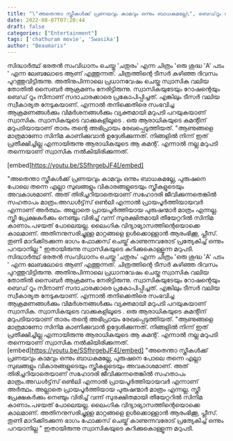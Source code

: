 ```yaml
---
title: "\"അതെന്താ സ്ത്രീകള്‍ക്ക് പ്രണയവും കാമവും ഒന്നും ബാധകമല്ലേ\", ബെഡ്‌റൂം സീനിനെ വിമർശിച്ചവർക്ക് മറുപടിയുമായി സ്വാസിക"
date: 2022-08-07T07:20:44
draft: false
categories: ["Entertainment"]
tags: ['chathuram movie', 'Swasika']
author: "Beaumaris"
---
```


സിദ്ധാര്‍ത്ഥ് ഭരതന്‍ സംവിധാനം ചെയ്ത 'ചതുരം' എന്ന ചിത്രം 'ഒരു ശുദ്ധ 'A' പടം ' എന്ന ലേബലോടെ ആണ് എത്തുന്നത്. ചിത്രത്തിന്റെ ടീസർ കഴിഞ്ഞ ദിവസം പുറത്തുവിട്ടിരുന്നു. അതിനുപിന്നാലെ പ്രധാനവേഷം ചെയ്ത സ്വാസിക വലിയ തോതിൽ സൈബർ ആക്രമണം നേരിട്ടിരുന്നു. സ്വാസികയുടേയും റോഷന്റെയും ബെഡ് റൂം സീനാണ് സദാചാരക്കാരെ പ്രകോപിപ്പിച്ചത്. എങ്കിലും ടീസർ വലിയ സ്വീകാര്യത നേടുകയാണ്. എന്നാൽ തനിക്കെതിരെ സംഭവിച്ച ആക്രമണങ്ങൾക്കും വിമർശനങ്ങൾക്കും വ്യക്തമായി മറുപടി പറയുകയാണ് സ്വാസിക. സ്വാസികയുടെ വാക്കുകളിലൂടെ . ഒരു ആരാധികയുടെ കമന്റിന് മറുപടിയായാണ് താരം തന്റെ അഭിപ്രായം രേഖപ്പെടുത്തിയത്. "ആണുങ്ങളെ മാത്രമാണോ സിനിമ കാണിക്കുവാന്‍ ഉദ്ദേശിക്കുന്നത്. നിങ്ങളില്‍ നിന്ന് ഇത് പ്രതീക്ഷിച്ചില്ല എന്നായിരുന്നു ആരാധികയുടെ ആ കമന്റ്. എന്നാൽ നല്ല മറുപടി തന്നെയാണ് സ്വാസിക നല്‍കിയിരിക്കുന്നത്.

[embed]https://youtu.be/SSfhrgebJF4[/embed]

"അതെന്താ സ്ത്രീകള്‍ക്ക് പ്രണയവും കാമവും ഒന്നും ബാധകമല്ലേ, പുരുഷനെ പോലെ തന്നെ എല്ലാ സുഖങ്ങളും വികാരങ്ങളുടെയും സ്ത്രീകളുടെയും അവകാശമാണ്. അത് തിരിച്ചറിയാതെയാണ് സഹോദരി ജീവിക്കുന്നതെങ്കില്‍ സഹതാപം മാത്രം.അഡള്‍ട്ട്‌സ് ഒണ്‍ലി എന്നാല്‍ പ്രായപൂര്‍ത്തിയായവര്‍ എന്നാണ് അര്‍ത്ഥം. അല്ലാതെ പ്രായപൂര്‍ത്തിയായ പുരുഷന്മാര്‍ മാത്രം എന്നല്ല. സ്ത്രീ പ്രേക്ഷകര്‍ക്കും നെഞ്ചും വിരിച്ച് വന്ന് സുരക്ഷിതമായി തീയേറ്ററില്‍ സിനിമ കാണാം.പഴയത് പോലെയല്ല. ലൈംഗിക വിദ്യാഭ്യാസത്തിന്റെയൊക്കെ കാലമാണ്. അതിനനുസരിച്ചുള്ള മാറ്റങ്ങളെ ഉള്‍ക്കൊള്ളാന്‍ ആരംഭിക്കൂ, പ്ലീസ്. തുണി മാറിക്കിടക്കുന്ന ഭാഗം ഫോക്കസ് ചെയ്ത് കാണുന്നവരോട് പ്രത്യേകിച്ച് ഒന്നും പറയാനില്ല " ഇതായിരുന്നു സ്വാസികയുടെ കുറിക്കുകൊള്ളൂന്ന മറുപടി.
സിദ്ധാര്‍ത്ഥ് ഭരതന്‍ സംവിധാനം ചെയ്ത 'ചതുരം' എന്ന ചിത്രം 'ഒരു ശുദ്ധ 'A' പടം ' എന്ന ലേബലോടെ ആണ് എത്തുന്നത്. ചിത്രത്തിന്റെ ടീസർ കഴിഞ്ഞ ദിവസം പുറത്തുവിട്ടിരുന്നു. അതിനുപിന്നാലെ പ്രധാനവേഷം ചെയ്ത സ്വാസിക വലിയ തോതിൽ സൈബർ ആക്രമണം നേരിട്ടിരുന്നു. സ്വാസികയുടേയും റോഷന്റെയും ബെഡ് റൂം സീനാണ് സദാചാരക്കാരെ പ്രകോപിപ്പിച്ചത്. എങ്കിലും ടീസർ വലിയ സ്വീകാര്യത നേടുകയാണ്. എന്നാൽ തനിക്കെതിരെ സംഭവിച്ച ആക്രമണങ്ങൾക്കും വിമർശനങ്ങൾക്കും വ്യക്തമായി മറുപടി പറയുകയാണ് സ്വാസിക. സ്വാസികയുടെ വാക്കുകളിലൂടെ . ഒരു ആരാധികയുടെ കമന്റിന് മറുപടിയായാണ് താരം തന്റെ അഭിപ്രായം രേഖപ്പെടുത്തിയത്. "ആണുങ്ങളെ മാത്രമാണോ സിനിമ കാണിക്കുവാന്‍ ഉദ്ദേശിക്കുന്നത്. നിങ്ങളില്‍ നിന്ന് ഇത് പ്രതീക്ഷിച്ചില്ല എന്നായിരുന്നു ആരാധികയുടെ ആ കമന്റ്. എന്നാൽ നല്ല മറുപടി തന്നെയാണ് സ്വാസിക നല്‍കിയിരിക്കുന്നത്. [embed]https://youtu.be/SSfhrgebJF4[/embed] "അതെന്താ സ്ത്രീകള്‍ക്ക് പ്രണയവും കാമവും ഒന്നും ബാധകമല്ലേ, പുരുഷനെ പോലെ തന്നെ എല്ലാ സുഖങ്ങളും വികാരങ്ങളുടെയും സ്ത്രീകളുടെയും അവകാശമാണ്. അത് തിരിച്ചറിയാതെയാണ് സഹോദരി ജീവിക്കുന്നതെങ്കില്‍ സഹതാപം മാത്രം.അഡള്‍ട്ട്‌സ് ഒണ്‍ലി എന്നാല്‍ പ്രായപൂര്‍ത്തിയായവര്‍ എന്നാണ് അര്‍ത്ഥം. അല്ലാതെ പ്രായപൂര്‍ത്തിയായ പുരുഷന്മാര്‍ മാത്രം എന്നല്ല. സ്ത്രീ പ്രേക്ഷകര്‍ക്കും നെഞ്ചും വിരിച്ച് വന്ന് സുരക്ഷിതമായി തീയേറ്ററില്‍ സിനിമ കാണാം.പഴയത് പോലെയല്ല. ലൈംഗിക വിദ്യാഭ്യാസത്തിന്റെയൊക്കെ കാലമാണ്. അതിനനുസരിച്ചുള്ള മാറ്റങ്ങളെ ഉള്‍ക്കൊള്ളാന്‍ ആരംഭിക്കൂ, പ്ലീസ്. തുണി മാറിക്കിടക്കുന്ന ഭാഗം ഫോക്കസ് ചെയ്ത് കാണുന്നവരോട് പ്രത്യേകിച്ച് ഒന്നും പറയാനില്ല " ഇതായിരുന്നു സ്വാസികയുടെ കുറിക്കുകൊള്ളൂന്ന മറുപടി.
